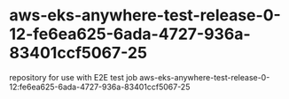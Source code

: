 # aws-eks-anywhere-test-release-0-12-fe6ea625-6ada-4727-936a-83401ccf5067-25
repository for use with E2E test job aws-eks-anywhere-test-release-0-12:fe6ea625-6ada-4727-936a-83401ccf5067-25
